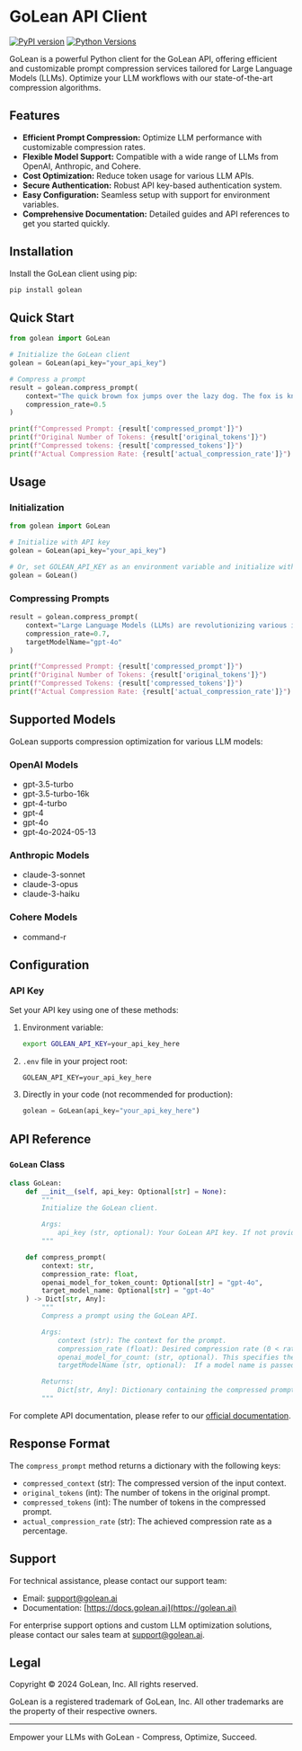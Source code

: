 # GoLean API Client

[![PyPI version](https://badge.fury.io/py/golean.svg?cache=0)](https://badge.fury.io/py/golean)
[![Python Versions](https://img.shields.io/pypi/pyversions/golean.svg)](https://pypi.org/project/golean/)

GoLean is a powerful Python client for the GoLean API, offering efficient and customizable prompt compression services tailored for Large Language Models (LLMs). Optimize your LLM workflows with our state-of-the-art compression algorithms.

## Features

- **Efficient Prompt Compression:** Optimize LLM performance with customizable compression rates.
- **Flexible Model Support:** Compatible with a wide range of LLMs from OpenAI, Anthropic, and Cohere.
- **Cost Optimization:** Reduce token usage for various LLM APIs.
- **Secure Authentication:** Robust API key-based authentication system.
- **Easy Configuration:** Seamless setup with support for environment variables.
- **Comprehensive Documentation:** Detailed guides and API references to get you started quickly.

## Installation

Install the GoLean client using pip:

```bash
pip install golean
```

## Quick Start

```python
from golean import GoLean

# Initialize the GoLean client
golean = GoLean(api_key="your_api_key")

# Compress a prompt
result = golean.compress_prompt(
    context="The quick brown fox jumps over the lazy dog. The fox is known for its cunning and agility.",
    compression_rate=0.5
)

print(f"Compressed Prompt: {result['compressed_prompt']}")
print(f"Original Number of Tokens: {result['original_tokens']}")
print(f"Compressed tokens: {result['compressed_tokens']}")
print(f"Actual Compression Rate: {result['actual_compression_rate']}")
```

## Usage

### Initialization

```python
from golean import GoLean

# Initialize with API key
golean = GoLean(api_key="your_api_key")

# Or, set GOLEAN_API_KEY as an environment variable and initialize without parameters
golean = GoLean()
```

### Compressing Prompts

```python
result = golean.compress_prompt(
    context="Large Language Models (LLMs) are revolutionizing various industries, from content creation to data analysis. These models, trained on vast amounts of text data, can generate human-like text, answer questions, and perform complex language tasks.",
    compression_rate=0.7,
    targetModelName="gpt-4o"
)

print(f"Compressed Prompt: {result['compressed_prompt']}")
print(f"Original Number of Tokens: {result['original_tokens']}")
print(f"Compressed Tokens: {result['compressed_tokens']}")
print(f"Actual Compression Rate: {result['actual_compression_rate']}")
```

## Supported Models

GoLean supports compression optimization for various LLM models:

### OpenAI Models

- gpt-3.5-turbo
- gpt-3.5-turbo-16k
- gpt-4-turbo
- gpt-4
- gpt-4o
- gpt-4o-2024-05-13

### Anthropic Models

- claude-3-sonnet
- claude-3-opus
- claude-3-haiku

### Cohere Models

- command-r

## Configuration

### API Key

Set your API key using one of these methods:

1. Environment variable:

   ```bash
   export GOLEAN_API_KEY=your_api_key_here
   ```

2. `.env` file in your project root:

   ```
   GOLEAN_API_KEY=your_api_key_here
   ```

3. Directly in your code (not recommended for production):
   ```python
   golean = GoLean(api_key="your_api_key_here")
   ```

## API Reference

### `GoLean` Class

```python
class GoLean:
    def __init__(self, api_key: Optional[str] = None):
        """
        Initialize the GoLean client.

        Args:
            api_key (str, optional): Your GoLean API key. If not provided, reads from GOLEAN_API_KEY env variable.
        """

    def compress_prompt(
        context: str,
        compression_rate: float,
        openai_model_for_token_count: Optional[str] = "gpt-4o",
        target_model_name: Optional[str] = "gpt-4o"
    ) -> Dict[str, Any]:
        """
        Compress a prompt using the GoLean API.

        Args:
            context (str): The context for the prompt.
            compression_rate (float): Desired compression rate (0 < rate <= 1). Default is 0.5.
            openai_model_for_count: (str, optional). This specifies the OpenAI Model used to calculate the number of input and output tokens that will be returned in the API response.
            targetModelName (str, optional):  If a model name is passed, will enable model-specific cost savings tracking for that specific model, summarized in your dashboard.

        Returns:
            Dict[str, Any]: Dictionary containing the compressed prompt and metadata.
        """
```

For complete API documentation, please refer to our [official documentation](https://docs.golean.ai).

## Response Format

The `compress_prompt` method returns a dictionary with the following keys:

- `compressed_context` (str): The compressed version of the input context.
- `original_tokens` (int): The number of tokens in the original prompt.
- `compressed_tokens` (int): The number of tokens in the compressed prompt.
- `actual_compression_rate` (str): The achieved compression rate as a percentage.

## Support

For technical assistance, please contact our support team:

- Email: support@golean.ai
- Documentation: [https://docs.golean.ai](https://golean.ai)

For enterprise support options and custom LLM optimization solutions, please contact our sales team at support@golean.ai.

## Legal

Copyright © 2024 GoLean, Inc. All rights reserved.

GoLean is a registered trademark of GoLean, Inc. All other trademarks are the property of their respective owners.

---

Empower your LLMs with GoLean - Compress, Optimize, Succeed.
